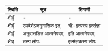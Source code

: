 | स्थिति | सूत्र | टिप्पणी |
| ----- | ------- | ------ |
| क्षीवृँ॒ | - | - |
| क्षीवृँ॒ | उपदेशेऽजनुनासिक इत् | ऋँ-इत्यस्य इत्संज्ञा |
| क्षीवृँ॒ | अनुदात्तङित आत्मनेपदम् | इति आत्मनेपदम् |
| क्षीव् | तस्य लोपः | इत्संज्ञकस्य लोपः |
